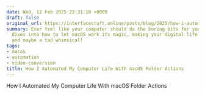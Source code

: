 ```yaml
---
date: Wed, 12 Feb 2025 22:31:10 +0000
draft: false
original_url: https://interfacecraft.online/posts/blog/2025/how-i-automated-my-computer-life-with-macos-folder-actions/
summary: Ever feel like your computer should do the boring bits for you? This guide
  dives into how to let macOS work its magic, making your digital life effortless
  and maybe a tad whimsical!
tags:
- macos
- automation
- video-conversion
title: How I Automated My Computer Life With macOS Folder Actions
---
```


How I Automated My Computer Life With macOS Folder Actions